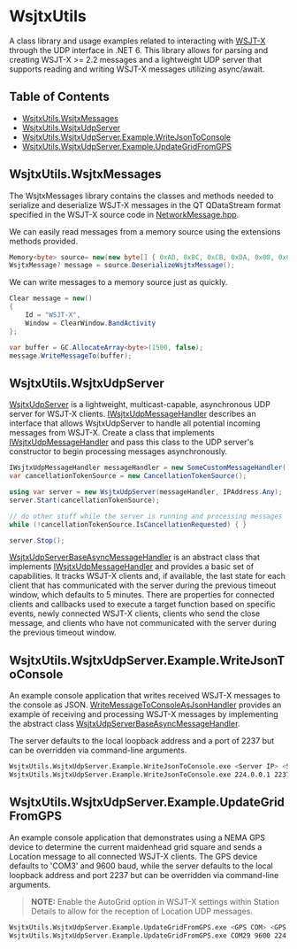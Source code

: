 

# WsjtxUtils
A class library and usage examples related to interacting with [WSJT-X](https://physics.princeton.edu/pulsar/k1jt/wsjtx.html) through the UDP interface in .NET 6. This library allows for parsing and creating WSJT-X >= 2.2 messages and a lightweight UDP server that supports reading and writing WSJT-X messages utilizing async/await.

Table of Contents
-----------------
- [WsjtxUtils.WsjtxMessages](#wsjtxutilswsjtxmessages)
- [WsjtxUtils.WsjtxUdpServer](#wsjtxutilswsjtxudpserver)
- [WsjtxUtils.WsjtxUdpServer.Example.WriteJsonToConsole](#wsjtxutilswsjtxudpserverexamplewritejsontoconsole)
- [WsjtxUtils.WsjtxUdpServer.Example.UpdateGridFromGPS](#wsjtxutilswsjtxudpserverexampleupdategridfromgps)

## WsjtxUtils.WsjtxMessages
The WsjtxMessages library contains the classes and methods needed to serialize and deserialize WSJT-X messages in the QT QDataStream format specified in the WSJT-X source code in [NetworkMessage.hpp](https://sourceforge.net/p/wsjt/wsjtx/ci/master/tree/Network/NetworkMessage.hpp).

We can easily read messages from a memory source using the extensions methods provided.
```csharp
Memory<byte> source= new(new byte[] { 0xAD, 0xBC, 0xCB, 0xDA, 0x00, 0x00, ... };
WsjtxMessage? message = source.DeserializeWsjtxMessage();
```
We can write messages to a memory source just as quickly.
```csharp
Clear message = new()
{
    Id = "WSJT-X",
    Window = ClearWindow.BandActivity
};

var buffer = GC.AllocateArray<byte>(1500, false);
message.WriteMessageTo(buffer);
```
## WsjtxUtils.WsjtxUdpServer
[WsjtxUdpServer](src/WsjtxUtils.WsjtxUdpServer/WsjtxUdpServer.cs) is a lightweight, multicast-capable, asynchronous UDP server for WSJT-X clients. [IWsjtxUdpMessageHandler](src/WsjtxUtils.WsjtxUdpServer/IWsjtxUdpMessageHandler.cs) describes an interface that allows WsjtxUdpServer to handle all potential incoming messages from WSJT-X.  Create a class that implements [IWsjtxUdpMessageHandler](src/WsjtxUtils.WsjtxUdpServer/IWsjtxUdpMessageHandler.cs) and pass this class to the UDP server's constructor to begin processing messages asynchronously.
```csharp
IWsjtxUdpMessageHandler messageHandler = new SomeCustomMessageHandler();
var cancellationTokenSource = new CancellationTokenSource();

using var server = new WsjtxUdpServer(messageHandler, IPAddress.Any);
server.Start(cancellationTokenSource);

// do other stuff while the server is running and processing messages
while (!cancellationTokenSource.IsCancellationRequested) { }

server.Stop();
```
[WsjtxUdpServerBaseAsyncMessageHandler](src/WsjtxUtils.WsjtxUdpServer/WsjtxUdpServerBaseAsyncMessageHandler.cs) is an abstract class that implements [IWsjtxUdpMessageHandler](src/WsjtxUtils.WsjtxUdpServer/IWsjtxUdpMessageHandler.cs) and provides a basic set of capabilities. It tracks WSJT-X clients and, if available, the last state for each client that has communicated with the server during the previous timeout window, which defaults to 5 minutes. There are properties for connected clients and callbacks used to execute a target function based on specific events, newly connected WSJT-X clients, clients who send the close message, and clients who have not communicated with the server during the previous timeout window.


## WsjtxUtils.WsjtxUdpServer.Example.WriteJsonToConsole
An example console application that writes received WSJT-X messages to the console as JSON. [WriteMessageToConsoleAsJsonHandler](src/WsjtxUtils.WsjtxUdpServer.Example.WriteJsonToConsole/WriteMessageToConsoleAsJsonHandler.cs) provides an example of receiving and processing WSJT-X messages by implementing the abstract class [WsjtxUdpServerBaseAsyncMessageHandler](src/WsjtxUtils.WsjtxUdpServer/WsjtxUdpServerBaseAsyncMessageHandler.cs).

The server defaults to the local loopback address and a port of 2237 but can be overridden via command-line arguments.
```sh
WsjtxUtils.WsjtxUdpServer.Example.WriteJsonToConsole.exe <Server IP> <Server Port>
WsjtxUtils.WsjtxUdpServer.Example.WriteJsonToConsole.exe 224.0.0.1 2237
```
## WsjtxUtils.WsjtxUdpServer.Example.UpdateGridFromGPS
An example console application that demonstrates using a NEMA GPS device to determine the current maidenhead grid square and sends a Location message to all connected WSJT-X clients. The GPS device defaults to 'COM3' and 9600 baud, while the server defaults to the local loopback address and port 2237 but can be overridden via command-line arguments.

> **NOTE:** Enable the AutoGrid option in WSJT-X settings within Station Details to allow for the reception of Location UDP messages.
```sh
WsjtxUtils.WsjtxUdpServer.Example.UpdateGridFromGPS.exe <GPS COM> <GPS Baudrate> <Server IP> <Server Port>
WsjtxUtils.WsjtxUdpServer.Example.UpdateGridFromGPS.exe COM29 9600 224.0.0.1 2237
```
